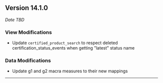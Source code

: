 
## Version 14.1.0
_Date TBD_

### View Modifications
* Update `certified_product_search` to respect deleted certification_status_events when getting "latest" status name

### Data Modifications
* Update g1 and g2 macra measures to their new mappings

---

